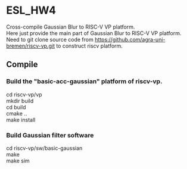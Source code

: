 # ESL_HW4

Cross-compile Gaussian Blur to RISC-V VP platform.  
Here just provide the main part of Gaussian Blur to RISC-V VP platform.  
Need to git clone source code from https://github.com/agra-uni-bremen/riscv-vp.git to construct riscv platform.  

## Compile 

### Build the "basic-acc-gaussian" platform of riscv-vp.
  cd riscv-vp/vp  
  mkdir build  
  cd build  
  cmake ..  
  make install  

### Build Gaussian filter software
  cd riscv-vp/sw/basic-gaussian  
  make  
  make sim  

